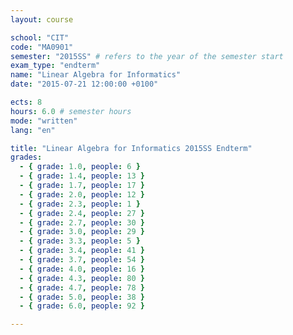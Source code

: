 ```yaml
---
layout: course

school: "CIT"
code: "MA0901"
semester: "2015SS" # refers to the year of the semester start
exam_type: "endterm"
name: "Linear Algebra for Informatics"
date: "2015-07-21 12:00:00 +0100"

ects: 8
hours: 6.0 # semester hours
mode: "written"
lang: "en"

title: "Linear Algebra for Informatics 2015SS Endterm"
grades:
  - { grade: 1.0, people: 6 }
  - { grade: 1.4, people: 13 }
  - { grade: 1.7, people: 17 }
  - { grade: 2.0, people: 12 }
  - { grade: 2.3, people: 1 }
  - { grade: 2.4, people: 27 }
  - { grade: 2.7, people: 30 }
  - { grade: 3.0, people: 29 }
  - { grade: 3.3, people: 5 }
  - { grade: 3.4, people: 41 }
  - { grade: 3.7, people: 54 }
  - { grade: 4.0, people: 16 }
  - { grade: 4.3, people: 80 }
  - { grade: 4.7, people: 78 }
  - { grade: 5.0, people: 38 }
  - { grade: 6.0, people: 92 }

---
```



